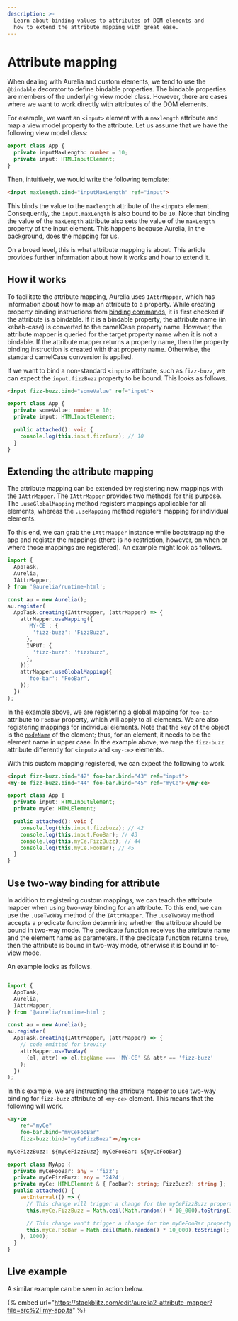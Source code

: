 ```yaml
---
description: >-
  Learn about binding values to attributes of DOM elements and
  how to extend the attribute mapping with great ease.
---
```


# Attribute mapping

When dealing with Aurelia and custom elements, we tend to use the `@bindable` decorator to define bindable properties. The bindable properties are members of the underlying view model class. However, there are cases where we want to work directly with attributes of the DOM elements.

For example, we want an `<input>` element with a `maxlength` attribute and map a view model property to the attribute. Let us assume that we have the following view model class:

```typescript
export class App {
  private inputMaxLength: number = 10;
  private input: HTMLInputElement;
}
```
Then, intuitively, we would write the following template:

```html
<input maxlength.bind="inputMaxLength" ref="input">
```

This binds the value to the `maxlength` attribute of the `<input>` element. Consequently, the `input.maxLength` is also bound to be `10`. Note that binding the value of the `maxLength` attribute also sets the value of the `maxLength` property of the input element. This happens because Aurelia, in the background, does the mapping for us.

On a broad level, this is what attribute mapping is about. This article provides further information about how it works and how to extend it.

## How it works

To facilitate the attribute mapping, Aurelia uses `IAttrMapper`, which has information about how to map an attribute to a property. While creating property binding instructions from [binding commands](./bindingcommand.md), it is first checked if the attribute is a bindable. If it is a bindable property, the attribute name (in kebab-case) is converted to the camelCase property name. However, the attribute mapper is queried for the target property name when it is not a bindable. If the attribute mapper returns a property name, then the property binding instruction is created with that property name. Otherwise, the standard camelCase conversion is applied.

If we want to bind a non-standard `<input>` attribute, such as `fizz-buzz`, we can expect the `input.fizzBuzz` property to be bound. This looks as follows.

```html
<input fizz-buzz.bind="someValue" ref="input">
```

```typescript
export class App {
  private someValue: number = 10;
  private input: HTMLInputElement;

  public attached(): void {
    console.log(this.input.fizzBuzz); // 10
  }
}
```

## Extending the attribute mapping

The attribute mapping can be extended by registering new mappings with the `IAttrMapper`. The `IAttrMapper` provides two methods for this purpose. The `.useGlobalMapping` method registers mappings applicable for all elements, whereas the `.useMapping` method registers mapping for individual elements.

To this end, we can grab the `IAttrMapper` instance while bootstrapping the app and register the mappings (there is no restriction, however, on when or where those mappings are registered). An example might look as follows.

```typescript
import {
  AppTask,
  Aurelia,
  IAttrMapper,
} from '@aurelia/runtime-html';

const au = new Aurelia();
au.register(
  AppTask.creating(IAttrMapper, (attrMapper) => {
    attrMapper.useMapping({
      'MY-CE': {
        'fizz-buzz': 'FizzBuzz',
      },
      INPUT: {
        'fizz-buzz': 'fizzbuzz',
      },
    });
    attrMapper.useGlobalMapping({
      'foo-bar': 'FooBar',
    });
  })
);
```

In the example above, we are registering a global mapping for `foo-bar` attribute to `FooBar` property, which will apply to all elements. We are also registering mappings for individual elements. Note that the key of the object is the [`nodeName`](https://developer.mozilla.org/en-US/docs/Web/API/Node/nodeName) of the element; thus, for an element, it needs to be the element name in upper case. In the example above, we map the `fizz-buzz` attribute differently for `<input>` and `<my-ce>` elements.

With this custom mapping registered, we can expect the following to work.

```html
<input fizz-buzz.bind="42" foo-bar.bind="43" ref="input">
<my-ce fizz-buzz.bind="44" foo-bar.bind="45" ref="myCe"></my-ce>
```

```typescript
export class App {
  private input: HTMLInputElement;
  private myCe: HTMLElement;

  public attached(): void {
    console.log(this.input.fizzbuzz); // 42
    console.log(this.input.FooBar); // 43
    console.log(this.myCe.FizzBuzz); // 44
    console.log(this.myCe.FooBar); // 45
  }
}
```

## Use two-way binding for attribute

In addition to registering custom mappings, we can teach the attribute mapper when using two-way binding for an attribute. To this end, we can use the `.useTwoWay` method of the `IAttrMapper`. The `.useTwoWay` method accepts a predicate function determining whether the attribute should be bound in two-way mode. The predicate function receives the attribute name and the element name as parameters. If the predicate function returns `true`, then the attribute is bound in two-way mode, otherwise it is bound in to-view mode.

An example looks as follows.

```typescript

import {
  AppTask,
  Aurelia,
  IAttrMapper,
} from '@aurelia/runtime-html';

const au = new Aurelia();
au.register(
  AppTask.creating(IAttrMapper, (attrMapper) => {
    // code omitted for brevity
    attrMapper.useTwoWay(
      (el, attr) => el.tagName === 'MY-CE' && attr == 'fizz-buzz'
    );
  })
);
```

In this example, we are instructing the attribute mapper to use two-way binding for `fizz-buzz` attribute of `<my-ce>` element. This means that the following will work.

```html
<my-ce
    ref="myCe"
    foo-bar.bind="myCeFooBar"
    fizz-buzz.bind="myCeFizzBuzz"></my-ce>

myCeFizzBuzz: ${myCeFizzBuzz} myCeFooBar: ${myCeFooBar}
```

```typescript
export class MyApp {
  private myCeFooBar: any = 'fizz';
  private myCeFizzBuzz: any = '2424';
  private myCe: HTMLElement & { FooBar?: string; FizzBuzz?: string };
  public attached() {
    setInterval(() => {
      // This change will trigger a change for the myCeFizzBuzz property
      this.myCe.FizzBuzz = Math.ceil(Math.random() * 10_000).toString();

      // This change won't trigger a change for the myCeFooBar property
      this.myCe.FooBar = Math.ceil(Math.random() * 10_000).toString();
    }, 1000);
  }
}
```

## Live example

A similar example can be seen in action below.

{% embed url="https://stackblitz.com/edit/aurelia2-attribute-mapper?file=src%2Fmy-app.ts" %}
